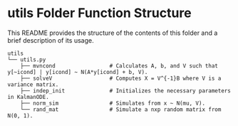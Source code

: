# utils Folder Function Structure
This README provides the structure of the contents of this folder and a brief description of its usage.

    utils
    └── utils.py
        ├── mvncond                 # Calculates A, b, and V such that y[~icond] | y[icond] ~ N(A*y[icond] + b, V).
        ├── solveV                  # Computes X = V^{-1}B where V is a variance matrix.
        ├── indep_init              # Initializes the necessary parameters in KalmanODE.
        ├── norm_sim                # Simulates from x ~ N(mu, V).
        └── rand_mat                # Simulate a nxp random matrix from N(0, 1).
